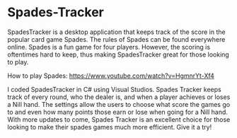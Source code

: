 # Spades-Tracker
SpadesTracker is a desktop application that keeps track of the score in the popular card game Spades. The rules of Spades can be found everywhere online. Spades is a fun game for four players. However, the scoring is oftentimes hard to keep, thus making SpadesTracker great for those looking to play.

How to play Spades: https://www.youtube.com/watch?v=HgmnrYt-Xf4

I coded SpadesTracker in C# using Visual Studios. Spades Tracker keeps track of every round, who the dealer is, and when a player achieves or loses a Nill hand. The settings allow the users to choose what score the games go to and even how many points those earn or lose when going for a Nill hand. With more updates to come, Spades Tracker is an excellent choice for those looking to make their spades games much more efficient. Give it a try!

